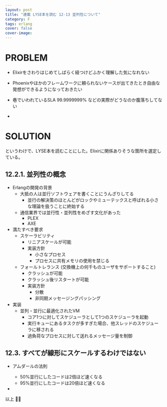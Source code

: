 ```yaml
---
layout: post
title: "連載 LYSE本を読む 12-13 並列性について"
category: F
tags: erlang
cover: false
cover-image:
---
```


# PROBLEM
- Elixirをさわりはじめてしばらく経つけどふかく理解した気になれない
- Phoenixやほかのフレームワークに頼られないケースが出てきたとき自由な発想ができるようになっておきたい
- 巷でいわれているSLA 99.9999999% などの実際がどうなのか腹落ちしてない

-

# SOLUTION
というわけで、LYSE本を読むことにした。Elixirに関係ありそうな箇所を選定している。

## 12.2.1. 並列性の概念
- Erlangの開発の背景
    - 大抵の人は並行ソフトウェアを書くことにうんざりしてる
        - 並行の解決策のほとんどがロックやミューテックスと呼ばれる小さな理論を扱うことに終始する
    - 通信業界では並行性・並列性をめざす文化があった
        - PLEX
        - AXE
- 満たすべき要求
    - スケーラビリティ
        - リニアスケールが可能
        - 実装方針
            - 小さなプロセス
            - プロセスに共有メモリの使用を禁じる
    - フォールトレランス (交換機上の何千ものユーザをサポートすること)
        - クラッシュが可能
        - クラッシュ後リスタートが可能
        - 実装方針
            - 分散
            - 非同期メッセージングパッシング
- 実装
    - 並列・並行に最適化されたVM
        - コア1つに対してスケジューラとして1つのスケジューラを起動
        - 実行キューにあるタスクが多すぎた場合、他スレッドのスケジューラに移される
        - 過負荷なプロセスに対して送れるメッセージ量を制御

## 12.3. すべてが線形にスケールするわけではない
- アムダールの法則
    - 50%並行にしたコードは2倍ほど速くなる
    - 95%並行にしたコードは20倍ほど速くなる


-

以上 :construction_worker::droplet:
